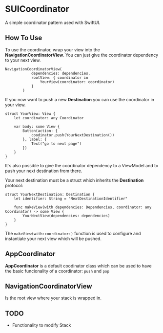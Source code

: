 # SUICoordinator

A simple coordinator pattern used with SwiftUI.

## How To Use
To use the coordinator, wrap your view into the **NavigationCoordinatorView**. You can just give the coordinator dependency to your next view. 
```
NavigationCoordinatorView(
            dependencies: dependencies,
            rootView: { coordinator in
                YourView(coordinator: coordinator)
            }
        )
```

If you now want to push a new **Destination** you can use the coordinator in your view.

```
struct YourView: View {
    let coordinator: any Coordinator

    var body: some View {
        Button(action: { 
            coodinator.push(YourNextDestination())
        }, label: { 
            Text("go to next page") 
        })
    }
}
```

It`s also possible to give the coordinator dependency to a ViewModel and to push your next destination from there.

Your next destination must be a struct which inherits the **Destination** protocol:
```
struct YourNextDestination: Destination {
    let identifier: String = "NextDestinationIdentifier"
    
    func makeView(with dependencies: Dependencies, coordinator: any Coordinator) -> some View {
	    YourNextView(dependencies: dependencies)
    }
}
```

The ```makeView(with:coordinator:)``` function is used to configure and instantiate your next view which will be pushed.


## AppCoordinator
**AppCoordinator** is a default coodinator class which can be used to have the basic funcionality of a coordinator: ```push``` and ```pop```


## NavigationCoordinatorView
Is the root view where your stack is wrapped in. 

## TODO
- Functionality to modify Stack